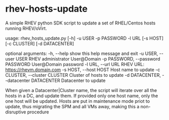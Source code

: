 # rhev-hosts-update
A simple RHEV python SDK script to update a set of RHEL/Centos hosts running RHEV/oVirt.

usage: rhev_hosts_update.py [-h] -u USER -p PASSWORD -l URL [-s HOST]
                            [-c CLUSTER] [-d DATACENTER]


optional arguments:
  -h, --help            show this help message and exit
  -u USER, --user USER  RHEV administrator User@Domain
  -p PASSWORD, --password PASSWORD
                        User@Domain password
  -l URL, --url URL     RHEV URL: https://rhevm.domain.com
  -s HOST, --host HOST  Host name to update
  -c CLUSTER, --cluster CLUSTER
                        Cluster of hosts to update
  -d DATACENTER, --datacenter DATACENTER
                        Datacenter to update

When given a Datacenter|Cluster name, the script will iterate over all the hosts in a DC, and update them. If provided only one host name, only the one host will be updated.
Hosts are put in maintenance mode priot to update, thus migrating the SPM and all VMs away, making this a non-disruptive procedure
